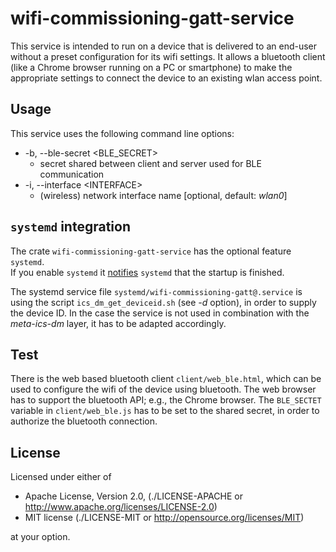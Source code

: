 # wifi-commissioning-gatt-service

This service is intended to run on a device that is delivered to an end-user without a preset configuration for its wifi settings.
It allows a bluetooth client (like a Chrome browser running on a PC or smartphone) to make the appropriate settings
to connect the device to an existing wlan access point.

## Usage
This service uses the following command line options:
- -b, --ble-secret \<BLE_SECRET\>
    - secret shared between client and server used for BLE communication
- -i, --interface \<INTERFACE\>
    - (wireless) network interface name [optional, default: *wlan0*]

## `systemd` integration

The crate `wifi-commissioning-gatt-service` has the optional feature `systemd`.<br>
If you enable `systemd` it [notifies](https://www.freedesktop.org/software/systemd/man/sd_notify.html#READY=1) `systemd` that the startup is finished.<br>

The systemd service file `systemd/wifi-commissioning-gatt@.service` is using the script `ics_dm_get_deviceid.sh` (see *-d* option), in order to supply the device ID.
In the case the service is not used in combination with the *meta-ics-dm* layer, it has to be adapted accordingly.

## Test

There is the web based bluetooth client `client/web_ble.html`, which can be used to configure the wifi of the device using bluetooth.
The web browser has to support the bluetooth API; e.g., the Chrome browser.
The `BLE_SECTET` variable in `client/web_ble.js` has to be set to the shared secret, in order to authorize the bluetooth connection.

## License

Licensed under either of

* Apache License, Version 2.0, (./LICENSE-APACHE or <http://www.apache.org/licenses/LICENSE-2.0>)
* MIT license (./LICENSE-MIT or <http://opensource.org/licenses/MIT>)

at your option.
